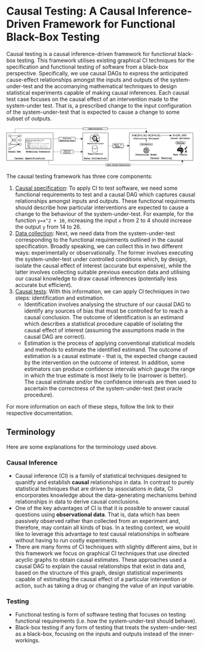 # Causal Testing: A Causal Inference-Driven Framework for Functional Black-Box Testing

Causal testing is a causal inference-driven framework for functional black-box testing. This framework utilises existing graphical CI techniques for the specification and functional testing of software from a black-box perspective. Specifically, we use causal DAGs to express the anticipated cause-effect relationships amongst the inputs and outputs of the system-under-test and the accomanying mathematical techniques to design statistical experiments capable of making causal inferences. Each causal test case focuses on the causal effect of an intervention made to the system-under test. That is, a prescribed change to the input configuration of the system-under-test that is expected to cause a change to some subset of outputs. 

![Causal Testing Workflow](images/workflow.png)

The causal testing framework has three core components:

1. [Causal specification](causal_testing/specification/README.md): To apply CI to test software, we need some functional requirements to test and a causal DAG which captures causal relationships amongst inputs and outputs. These functional requirments should describe how particular interventions are expected to cause a change to the behaviour of the system-under-test. For example, for the function `y=x^2 + 10`, increasing the input `x` from 2 to 4 should increase the output `y` from 14 to 26.
2. [Data collection](causal_testing/data_collection/README.md): Next, we need data from the system-under-test corresponding to the functional requirements outlined in the causal specification. Broadly speaking, we can collect this in two different ways: experimentally or observationally. The former involves executing the system-under-test under controlled conditions which, by design, isolate the causal effect of interest (accurate but expensive), while the latter involves collecting suitable previous execution data and utilising our causal knowledge to draw causal inferences (potentially less accurate but efficient).
3. [Causal tests](causal_testing/testing/README.md): With this information, we can apply CI techniques in two steps: identification and estimation.
    - Identification involves analysing the structure of our causal DAG to identify any sources of bias that must be controlled for to reach a causal conclusion. The outcome of identification is an estimand which describes a statistical procedure capable of isolating the causal effect of interest (assuming the assumptions made in the causal DAG are correct). 
    - Estimation is the process of applying conventional statistical models and methods to estimate the identified estimand. The outcome of estimation is a causal estimate - that is, the expected change caused by the intervention on the outcome of interest. In addition, some estimators can produce confidence intervals which gauge the range in which the true estimate is most likely to lie (narrower is better). The causal estimate and/or the confidence intervals are then used to ascertain the correctness of the system-under-test (test oracle procedure).

For more information on each of these steps, follow the link to their respective documentation.

## Terminology
Here are some explanations for the terminology used above.

### Causal Inference
- Causal inference (CI) is a family of statistical techniques designed to quanitfy and establish **causal** relationships in data. In contrast to purely statistical techniques that are driven by associations in data, CI encorporates knowledge about the data-generating mechanisms behind relationships in data to derive causal conclusions. 
- One of the key advantages of CI is that it is possible to answer causal questions using **observational data**. That is, data which has been passively observed rather than collected from an experiment and, therefore, may contain all kinds of bias. In a testing context, we would like to leverage this advantage to test causal relationships in software without having to run costly experiments.
- There are many forms of CI techniques with slightly different aims, but in this framework we focus on graphical CI techniques that use directed acyclic graphs to obtain causal estimates. These approaches used a causal DAG to explain the causal relationships that exist in data and, based on the structure of this graph, design statistical experiments capable of estimating the causal effect of a particular intervention or action, such as taking a drug or changing the value of an input variable.

### Testing
- Functional testing is form of software testing that focuses on testing functional requirements (i.e. how the system-under-test should behave).
- Black-box testing if any form of testing that treats the system-under-test as a black-box, focusing on the inputs and outputs instead of the inner-workings.
